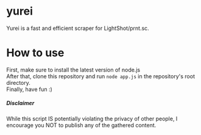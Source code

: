 # yurei
 Yurei is a fast and efficient scraper for LightShot/prnt.sc.
 
# How to use
First, make sure to install the latest version of node.js </br>
After that, clone this repository and run ```node app.js``` in the repository's root directory. </br>
Finally, have fun :)

##### Disclaimer
While this script IS potentially violating the privacy of other people, I encourage you NOT to publish any of the gathered content.
